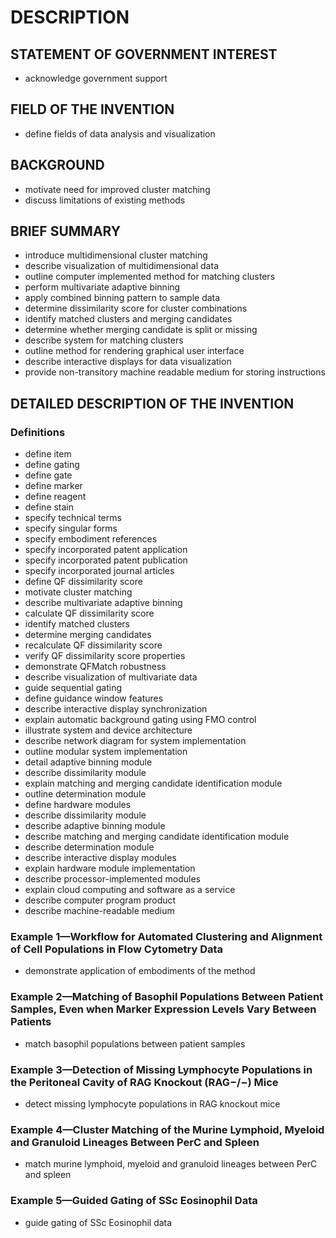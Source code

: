 # DESCRIPTION

## STATEMENT OF GOVERNMENT INTEREST

- acknowledge government support

## FIELD OF THE INVENTION

- define fields of data analysis and visualization

## BACKGROUND

- motivate need for improved cluster matching
- discuss limitations of existing methods

## BRIEF SUMMARY

- introduce multidimensional cluster matching
- describe visualization of multidimensional data
- outline computer implemented method for matching clusters
- perform multivariate adaptive binning
- apply combined binning pattern to sample data
- determine dissimilarity score for cluster combinations
- identify matched clusters and merging candidates
- determine whether merging candidate is split or missing
- describe system for matching clusters
- outline method for rendering graphical user interface
- describe interactive displays for data visualization
- provide non-transitory machine readable medium for storing instructions

## DETAILED DESCRIPTION OF THE INVENTION

### Definitions

- define item
- define gating
- define gate
- define marker
- define reagent
- define stain
- specify technical terms
- specify singular forms
- specify embodiment references
- specify incorporated patent application
- specify incorporated patent publication
- specify incorporated journal articles
- define QF dissimilarity score
- motivate cluster matching
- describe multivariate adaptive binning
- calculate QF dissimilarity score
- identify matched clusters
- determine merging candidates
- recalculate QF dissimilarity score
- verify QF dissimilarity score properties
- demonstrate QFMatch robustness
- describe visualization of multivariate data
- guide sequential gating
- define guidance window features
- describe interactive display synchronization
- explain automatic background gating using FMO control
- illustrate system and device architecture
- describe network diagram for system implementation
- outline modular system implementation
- detail adaptive binning module
- describe dissimilarity module
- explain matching and merging candidate identification module
- outline determination module
- define hardware modules
- describe dissimilarity module
- describe adaptive binning module
- describe matching and merging candidate identification module
- describe determination module
- describe interactive display modules
- explain hardware module implementation
- describe processor-implemented modules
- explain cloud computing and software as a service
- describe computer program product
- describe machine-readable medium

### Example 1—Workflow for Automated Clustering and Alignment of Cell Populations in Flow Cytometry Data

- demonstrate application of embodiments of the method

### Example 2—Matching of Basophil Populations Between Patient Samples, Even when Marker Expression Levels Vary Between Patients

- match basophil populations between patient samples

### Example 3—Detection of Missing Lymphocyte Populations in the Peritoneal Cavity of RAG Knockout (RAG−/−) Mice

- detect missing lymphocyte populations in RAG knockout mice

### Example 4—Cluster Matching of the Murine Lymphoid, Myeloid and Granuloid Lineages Between PerC and Spleen

- match murine lymphoid, myeloid and granuloid lineages between PerC and spleen

### Example 5—Guided Gating of SSc Eosinophil Data

- guide gating of SSc Eosinophil data

